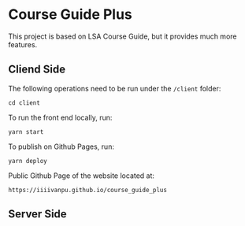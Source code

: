 # Course Guide Plus

This project is based on LSA Course Guide, but it provides much more features.

## Cliend Side
The following operations need to be run under the `/client` folder:
```
cd client
```

To run the front end locally, run:
```
yarn start
```

To publish on Github Pages, run:
```
yarn deploy
```

Public Github Page of the website located at:
```
https://iiiivanpu.github.io/course_guide_plus
```

## Server Side
